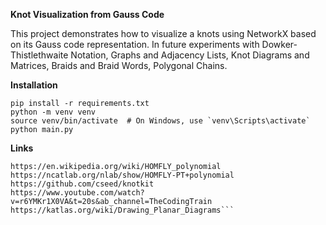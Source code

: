 **Knot Visualization from Gauss Code**

This project demonstrates how to visualize a knots using NetworkX based on its Gauss code representation. In future experiments with Dowker-Thistlethwaite Notation, Graphs and Adjacency Lists, Knot Diagrams and Matrices, Braids and Braid Words, Polygonal Chains.

**Installation**
```
pip install -r requirements.txt
python -m venv venv
source venv/bin/activate  # On Windows, use `venv\Scripts\activate`
python main.py
```
**Links**
```
https://en.wikipedia.org/wiki/HOMFLY_polynomial
https://ncatlab.org/nlab/show/HOMFLY-PT+polynomial
https://github.com/cseed/knotkit
https://www.youtube.com/watch?v=r6YMKr1X0VA&t=20s&ab_channel=TheCodingTrain
https://katlas.org/wiki/Drawing_Planar_Diagrams```
